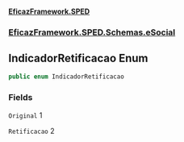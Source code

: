 #### [EficazFramework.SPED](EficazFrameworkSPED.md 'EficazFramework SPED')
### [EficazFramework.SPED.Schemas.eSocial](EficazFramework.SPED.Schemas.eSocial.md 'EficazFramework.SPED.Schemas.eSocial')

## IndicadorRetificacao Enum

```csharp
public enum IndicadorRetificacao
```
### Fields

<a name='EficazFramework.SPED.Schemas.eSocial.IndicadorRetificacao.Original'></a>

`Original` 1

<a name='EficazFramework.SPED.Schemas.eSocial.IndicadorRetificacao.Retificacao'></a>

`Retificacao` 2